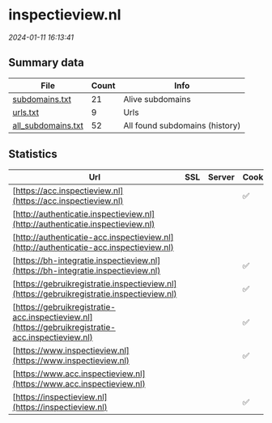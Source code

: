 # inspectieview.nl
*2024-01-11 16:13:41*
## Summary data
| File       | Count | Info |
|------------|-------|------|
|[subdomains.txt](/data/inspectieview.nl/subdomains.txt)|21|Alive subdomains|
|[urls.txt](/data/inspectieview.nl/urls.txt)|9|Urls|
|[all_subdomains.txt](/data/inspectieview.nl/all_subdomains.txt)|52|All found subdomains (history)|
## Statistics
| Url | SSL | Server | Cookie | HSTS | CSP | XFO | XXP | RP | Tech |Title |
|------------|-------|------|------|------|------|------|------|------|------|------|
|[https://acc.inspectieview.nl](https://acc.inspectieview.nl)| ||:white_check_mark: |:white_check_mark: | | | 2:white_check_mark: | 3:white_check_mark: |HSTS||
|[http://authenticatie.inspectieview.nl](http://authenticatie.inspectieview.nl)| || | | | | | 3:white_check_mark: |||
|[http://authenticatie-acc.inspectieview.nl](http://authenticatie-acc.inspectieview.nl)| || | | | | | 3:white_check_mark: |||
|[https://bh-integratie.inspectieview.nl](https://bh-integratie.inspectieview.nl)| ||:white_check_mark: |:white_check_mark: | | | 2:white_check_mark: | 3:white_check_mark: |HSTS||
|[https://gebruikregistratie.inspectieview.nl](https://gebruikregistratie.inspectieview.nl)| ||:white_check_mark: |:white_check_mark: | | | 2:white_check_mark: | 3:white_check_mark: |HSTS||
|[https://gebruikregistratie-acc.inspectieview.nl](https://gebruikregistratie-acc.inspectieview.nl)| ||:white_check_mark: |:white_check_mark: | | | 2:white_check_mark: | 3:white_check_mark: |HSTS||
|[https://www.inspectieview.nl](https://www.inspectieview.nl)| ||:white_check_mark: |:white_check_mark: | | | 2:white_check_mark: | 3:white_check_mark: |||
|[https://www.acc.inspectieview.nl](https://www.acc.inspectieview.nl)| || | | | | | 3:white_check_mark: |||
|[https://inspectieview.nl](https://inspectieview.nl)| ||:white_check_mark: |:white_check_mark: | | | 2:white_check_mark: | 3:white_check_mark: |HSTS||